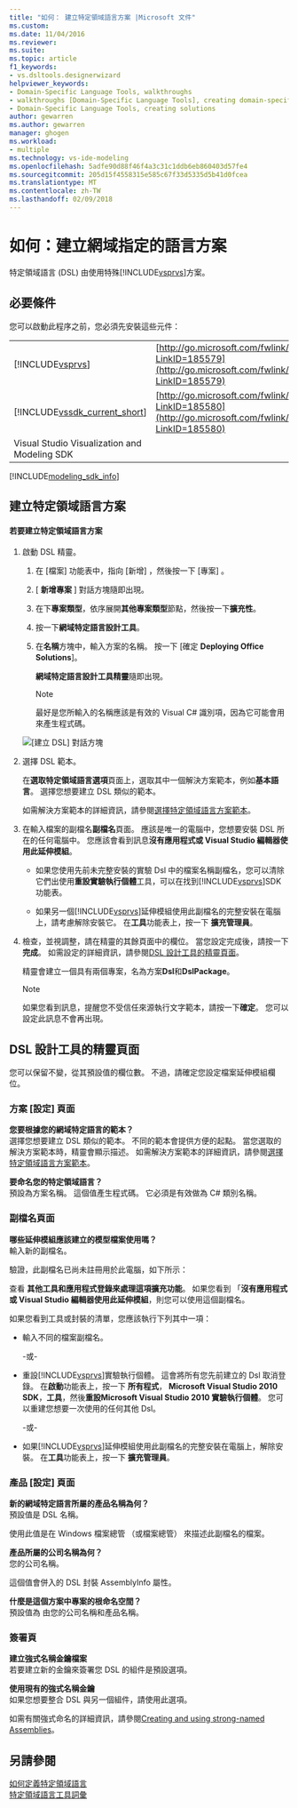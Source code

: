 ```yaml
---
title: "如何： 建立特定領域語言方案 |Microsoft 文件"
ms.custom: 
ms.date: 11/04/2016
ms.reviewer: 
ms.suite: 
ms.topic: article
f1_keywords:
- vs.dsltools.designerwizard
helpviewer_keywords:
- Domain-Specific Language Tools, walkthroughs
- walkthroughs [Domain-Specific Language Tools], creating domain-specific language
- Domain-Specific Language Tools, creating solutions
author: gewarren
ms.author: gewarren
manager: ghogen
ms.workload:
- multiple
ms.technology: vs-ide-modeling
ms.openlocfilehash: 5adfe90d88f46f4a3c31c1ddb6eb860403d57fe4
ms.sourcegitcommit: 205d15f4558315e585c67f33d5335d5b41d0fcea
ms.translationtype: MT
ms.contentlocale: zh-TW
ms.lasthandoff: 02/09/2018
---
```

# <a name="how-to-create-a-domain-specific-language-solution"></a>如何：建立網域指定的語言方案
特定領域語言 (DSL) 由使用特殊[!INCLUDE[vsprvs](../code-quality/includes/vsprvs_md.md)]方案。  
  
## <a name="prerequisites"></a>必要條件  
 您可以啟動此程序之前，您必須先安裝這些元件：  
  
|||  
|-|-|  
|[!INCLUDE[vsprvs](../code-quality/includes/vsprvs_md.md)]|[http://go.microsoft.com/fwlink/?LinkID=185579](http://go.microsoft.com/fwlink/?LinkID=185579)|  
|[!INCLUDE[vssdk_current_short](../modeling/includes/vssdk_current_short_md.md)]|[http://go.microsoft.com/fwlink/?LinkID=185580](http://go.microsoft.com/fwlink/?LinkID=185580)|  
|Visual Studio Visualization and Modeling SDK||  


[!INCLUDE[modeling_sdk_info](includes/modeling_sdk_info.md)]

  
## <a name="creating-a-domain-specific-language-solution"></a>建立特定領域語言方案  
  
#### <a name="to-create-a-domain-specific-language-solution"></a>若要建立特定領域語言方案  
  
1.  啟動 DSL 精靈。  
  
    1.  在 [檔案]  功能表中，指向 [新增] ，然後按一下 [專案] 。  
  
    2.  [ **新增專案** ] 對話方塊隨即出現。  
  
    3.  在下**專案類型**，依序展開**其他專案類型**節點，然後按一下**擴充性**。  
  
    4.  按一下**網域特定語言設計工具**。  
  
    5.  在**名稱**方塊中，輸入方案的名稱。 按一下 [確定 **Deploying Office Solutions**]。  
  
         **網域特定語言設計工具精靈**隨即出現。  
  
        > [!NOTE]
        >  最好是您所輸入的名稱應該是有效的 Visual C# 識別項，因為它可能會用來產生程式碼。  
  
     ![[建立 DSL] 對話方塊](../modeling/media/create_dsldialog.png "Create_DSLDialog")  
  
2.  選擇 DSL 範本。  
  
     在**選取特定領域語言選項**頁面上，選取其中一個解決方案範本，例如**基本語言**。 選擇您想要建立 DSL 類似的範本。  
  
     如需解決方案範本的詳細資訊，請參閱[選擇特定領域語言方案範本](../modeling/choosing-a-domain-specific-language-solution-template.md)。  
  
3.  在輸入檔案的副檔名**副檔名**頁面。 應該是唯一的電腦中，您想要安裝 DSL 所在的任何電腦中。 您應該會看到訊息**沒有應用程式或 Visual Studio 編輯器使用此延伸模組**。  
  
    -   如果您使用先前未完整安裝的實驗 Dsl 中的檔案名稱副檔名，您可以清除它們出使用**重設實驗執行個體**工具，可以在找到[!INCLUDE[vsprvs](../code-quality/includes/vsprvs_md.md)]SDK 功能表。  
  
    -   如果另一個[!INCLUDE[vsprvs](../code-quality/includes/vsprvs_md.md)]延伸模組使用此副檔名的完整安裝在電腦上，請考慮解除安裝它。 在**工具**功能表上，按一下 **擴充管理員**。  
  
4.  檢查，並視調整，請在精靈的其餘頁面中的欄位。 當您設定完成後，請按一下**完成**。 如需設定的詳細資訊，請參閱[DSL 設計工具的精靈頁面](#settings)。  
  
     精靈會建立一個具有兩個專案，名為方案**Dsl**和**DslPackage**。  
  
    > [!NOTE]
    >  如果您看到訊息，提醒您不受信任來源執行文字範本，請按一下**確定**。 您可以設定此訊息不會再出現。  
  
##  <a name="settings"></a>DSL 設計工具的精靈頁面  
 您可以保留不變，從其預設值的欄位數。 不過，請確定您設定檔案延伸模組欄位。  
  
### <a name="solution-settings-page"></a>方案 [設定] 頁面  
 **您要根據您的網域特定語言的範本？**  
 選擇您想要建立 DSL 類似的範本。 不同的範本會提供方便的起點。 當您選取的解決方案範本時，精靈會顯示描述。 如需解決方案範本的詳細資訊，請參閱[選擇特定領域語言方案範本](../modeling/choosing-a-domain-specific-language-solution-template.md)。  
  
 **要命名您的特定領域語言？**  
 預設為方案名稱。 這個值產生程式碼。 它必須是有效做為 C# 類別名稱。  
  
### <a name="file-extension-page"></a>副檔名頁面  
 **哪些延伸模組應該建立的模型檔案使用嗎？**  
 輸入新的副檔名。  
  
 驗證，此副檔名已尚未註冊用於此電腦，如下所示：  
  
 查看 **其他工具和應用程式登錄來處理這項擴充功能**。 如果您看到 「**沒有應用程式或 Visual Studio 編輯器使用此延伸模組**，則您可以使用這個副檔名。  
  
 如果您看到工具或封裝的清單，您應該執行下列其中一項：  
  
-   輸入不同的檔案副檔名。  
  
     \-或-  
  
-   重設[!INCLUDE[vsprvs](../code-quality/includes/vsprvs_md.md)]實驗執行個體。 這會將所有您先前建立的 Dsl 取消登錄。 在**啟動**功能表上，按一下 **所有程式**， **Microsoft Visual Studio 2010 SDK**，**工具**，然後**重設Microsoft Visual Studio 2010 實驗執行個體**。 您可以重建您想要一次使用的任何其他 Dsl。  
  
     \-或-  
  
-   如果[!INCLUDE[vsprvs](../code-quality/includes/vsprvs_md.md)]延伸模組使用此副檔名的完整安裝在電腦上，解除安裝。 在**工具**功能表上，按一下 **擴充管理員**。  
  
### <a name="product-settings-page"></a>產品 [設定] 頁面  
 **新的網域特定語言所屬的產品名稱為何？**  
 預設值是 DSL 名稱。  
  
 使用此值是在 Windows 檔案總管 （或檔案總管） 來描述此副檔名的檔案。  
  
 **產品所屬的公司名稱為何？**  
 您的公司名稱。  
  
 這個值會併入的 DSL 封裝 AssemblyInfo 屬性。  
  
 **什麼是這個方案中專案的根命名空間？**  
 預設值為 由您的公司名稱和產品名稱。  
  
### <a name="signing-page"></a>簽署頁  
 **建立強式名稱金鑰檔案**  
 若要建立新的金鑰來簽署您 DSL 的組件是預設選項。  
  
 **使用現有的強式名稱金鑰**  
 如果您想要整合 DSL 與另一個組件，請使用此選項。  
  
 如需有關強式命名的詳細資訊，請參閱[Creating and using strong-named Assemblies](http://go.microsoft.com/fwlink/?LinkId=186073)。  

## <a name="see-also"></a>另請參閱

[如何定義特定領域語言](../modeling/how-to-define-a-domain-specific-language.md)  
[特定領域語言工具詞彙](http://msdn.microsoft.com/ca5e84cb-a315-465c-be24-76aa3df276aa)
